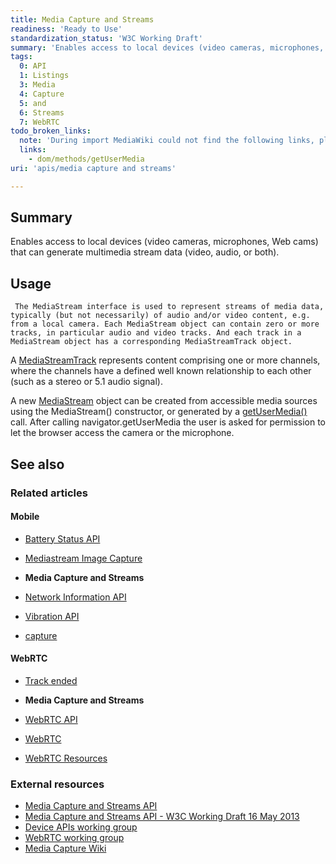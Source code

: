 ```yaml
---
title: Media Capture and Streams
readiness: 'Ready to Use'
standardization_status: 'W3C Working Draft'
summary: 'Enables access to local devices (video cameras, microphones, Web cams) that can generate multimedia stream data (video, audio, or both).'
tags:
  0: API
  1: Listings
  3: Media
  4: Capture
  5: and
  6: Streams
  7: WebRTC
todo_broken_links:
  note: 'During import MediaWiki could not find the following links, please fix and adjust this list.'
  links:
    - dom/methods/getUserMedia
uri: 'apis/media capture and streams'

---
```

## Summary

Enables access to local devices (video cameras, microphones, Web cams) that can generate multimedia stream data (video, audio, or both).

## Usage

     The MediaStream interface is used to represent streams of media data, typically (but not necessarily) of audio and/or video content, e.g. from a local camera. Each MediaStream object can contain zero or more tracks, in particular audio and video tracks. And each track in a MediaStream object has a corresponding MediaStreamTrack object.

A [MediaStreamTrack](/apis/media_capture_and_streams/MediaStreamTrack) represents content comprising one or more channels, where the channels have a defined well known relationship to each other (such as a stereo or 5.1 audio signal).

A new [MediaStream](/apis/media_capture_and_streams/MediaStream) object can be created from accessible media sources using the MediaStream() constructor, or generated by a [getUserMedia()](/w/index.php?title=dom/methods/getUserMedia&action=edit&redlink=1) call. After calling navigator.getUserMedia the user is asked for permission to let the browser access the camera or the microphone.

## See also

### Related articles

#### Mobile

-   [Battery Status API](/apis/battery_status)

-   [Mediastream Image Capture](/apis/image_capture)

-   **Media Capture and Streams**

-   [Network Information API](/apis/network_information)

-   [Vibration API](/apis/vibration)

-   [capture](/html/attributes/capture)

#### WebRTC

-   [Track ended](/apis/MediaStream/ended)

-   **Media Capture and Streams**

-   [WebRTC API](/apis/webrtc)

-   [WebRTC](/concepts/Internet_and_Web/webrtc)

-   [WebRTC Resources](/tutorials/webrtc_resources)

### External resources

-   [Media Capture and Streams API](http://www.w3.org/TR/mediacapture-streams/)
-   [Media Capture and Streams API - W3C Working Draft 16 May 2013](http://www.w3.org/TR/2013/WD-mediacapture-streams-20130516/)
-   [Device APIs working group](http://www.w3.org/2009/dap/)
-   [WebRTC working group](http://www.w3.org/2011/04/webrtc/)
-   [Media Capture Wiki](http://www.w3.org/wiki/Media_Capture)
